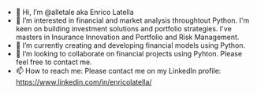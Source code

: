 - 👋 Hi, I’m @alletale aka Enrico Latella
- 👀 I’m interested in financial and market analysis throughtout Python. I'm keen on building investment solutions and portfolio strategies. I've masters in Insurance Innovation and Portfolio and Risk Management.
- 🌱 I’m currently creating and developing financial models using Python.  
- 💞️ I’m looking to collaborate on financial projects using Pyhton. Please feel free to contact me. 
- 📫 How to reach me: Please contact me on my LinkedIn profile: https://www.linkedin.com/in/enricolatella/

<!---
alletale/alletale is a ✨ special ✨ repository because its `README.md` (this file) appears on your GitHub profile.
You can click the Preview link to take a look at your changes.
--->
